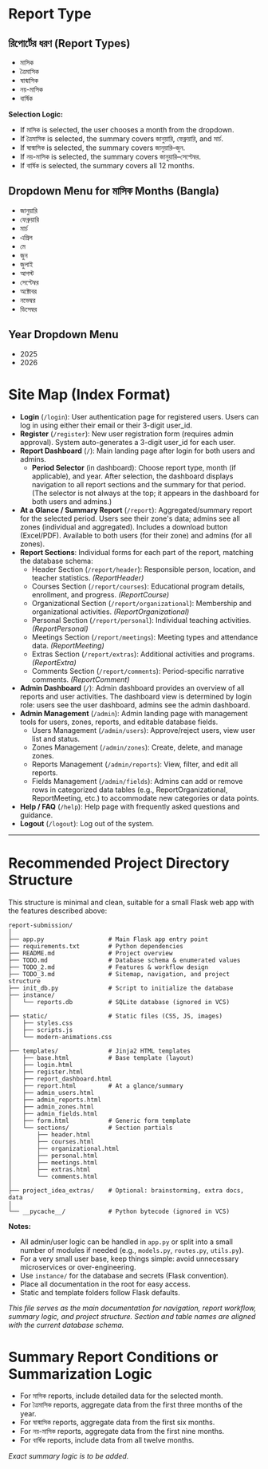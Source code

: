 
# Report Type

## রিপোর্টের ধরণ (Report Types)
- মাসিক
- ত্রৈমাসিক
- ষান্মাসিক
- নয়-মাসিক
- বার্ষিক

**Selection Logic:**
- If মাসিক is selected, the user chooses a month from the dropdown.
- If ত্রৈমাসিক is selected, the summary covers জানুয়ারি, ফেব্রুয়ারি, and মার্চ.
- If ষান্মাসিক is selected, the summary covers জানুয়ারি–জুন.
- If নয়-মাসিক is selected, the summary covers জানুয়ারি–সেপ্টেম্বর.
- If বার্ষিক is selected, the summary covers all 12 months.

## Dropdown Menu for মাসিক Months (Bangla)
- জানুয়ারি
- ফেব্রুয়ারি
- মার্চ
- এপ্রিল
- মে
- জুন
- জুলাই
- আগস্ট
- সেপ্টেম্বর
- অক্টোবর
- নভেম্বর
- ডিসেম্বর

## Year Dropdown Menu
- 2025
- 2026





# Site Map (Index Format)

- **Login** (`/login`): User authentication page for registered users. Users can log in using either their email or their 3-digit user_id.
- **Register** (`/register`): New user registration form (requires admin approval). System auto-generates a 3-digit user_id for each user.
- **Report Dashboard** (`/`): Main landing page after login for both users and admins.
  - **Period Selector** (in dashboard): Choose report type, month (if applicable), and year. After selection, the dashboard displays navigation to all report sections and the summary for that period. (The selector is not always at the top; it appears in the dashboard for both users and admins.)
- **At a Glance / Summary Report** (`/report`): Aggregated/summary report for the selected period. Users see their zone's data; admins see all zones (individual and aggregated). Includes a download button (Excel/PDF). Available to both users (for their zone) and admins (for all zones).
- **Report Sections**: Individual forms for each part of the report, matching the database schema:
  - Header Section (`/report/header`): Responsible person, location, and teacher statistics. *(ReportHeader)*
  - Courses Section (`/report/courses`): Educational program details, enrollment, and progress. *(ReportCourse)*
  - Organizational Section (`/report/organizational`): Membership and organizational activities. *(ReportOrganizational)*
  - Personal Section (`/report/personal`): Individual teaching activities. *(ReportPersonal)*
  - Meetings Section (`/report/meetings`): Meeting types and attendance data. *(ReportMeeting)*
  - Extras Section (`/report/extras`): Additional activities and programs. *(ReportExtra)*
  - Comments Section (`/report/comments`): Period-specific narrative comments. *(ReportComment)*
- **Admin Dashboard** (`/`): Admin dashboard provides an overview of all reports and user activities. The dashboard view is determined by login role: users see the user dashboard, admins see the admin dashboard.
- **Admin Management** (`/admin`): Admin landing page with management tools for users, zones, reports, and editable database fields.
  - Users Management (`/admin/users`): Approve/reject users, view user list and status.
  - Zones Management (`/admin/zones`): Create, delete, and manage zones.
  - Reports Management (`/admin/reports`): View, filter, and edit all reports.
  - Fields Management (`/admin/fields`): Admins can add or remove rows in categorized data tables (e.g., ReportOrganizational, ReportMeeting, etc.) to accommodate new categories or data points.
- **Help / FAQ** (`/help`): Help page with frequently asked questions and guidance.
- **Logout** (`/logout`): Log out of the system.


---

# Recommended Project Directory Structure

This structure is minimal and clean, suitable for a small Flask web app with the features described above:

```
report-submission/
│
├── app.py                  # Main Flask app entry point
├── requirements.txt        # Python dependencies
├── README.md               # Project overview
├── TODO.md                 # Database schema & enumerated values
├── TODO_2.md               # Features & workflow design
├── TODO_3.md               # Sitemap, navigation, and project structure
├── init_db.py              # Script to initialize the database
├── instance/
│   └── reports.db          # SQLite database (ignored in VCS)
│
├── static/                 # Static files (CSS, JS, images)
│   ├── styles.css
│   ├── scripts.js
│   └── modern-animations.css
│
├── templates/              # Jinja2 HTML templates
│   ├── base.html           # Base template (layout)
│   ├── login.html
│   ├── register.html
│   ├── report_dashboard.html
│   ├── report.html         # At a glance/summary
│   ├── admin_users.html
│   ├── admin_reports.html
│   ├── admin_zones.html
│   ├── admin_fields.html
│   ├── form.html           # Generic form template
│   └── sections/           # Section partials
│       ├── header.html
│       ├── courses.html
│       ├── organizational.html
│       ├── personal.html
│       ├── meetings.html
│       ├── extras.html
│       └── comments.html
│
├── project_idea_extras/    # Optional: brainstorming, extra docs, data
│
└── __pycache__/            # Python bytecode (ignored in VCS)
```

**Notes:**
- All admin/user logic can be handled in `app.py` or split into a small number of modules if needed (e.g., `models.py`, `routes.py`, `utils.py`).
- For a very small user base, keep things simple: avoid unnecessary microservices or over-engineering.
- Use `instance/` for the database and secrets (Flask convention).
- Place all documentation in the root for easy access.
- Static and template folders follow Flask defaults.

*This file serves as the main documentation for navigation, report workflow, summary logic, and project structure. Section and table names are aligned with the current database schema.*

# Summary Report Conditions or Summarization Logic
- For মাসিক reports, include detailed data for the selected month.
- For ত্রৈমাসিক reports, aggregate data from the first three months of the year.
- For ষান্মাসিক reports, aggregate data from the first six months.
- For নয়-মাসিক reports, aggregate data from the first nine months.
- For বার্ষিক reports, include data from all twelve months.

*Exact summary logic is to be added.*

